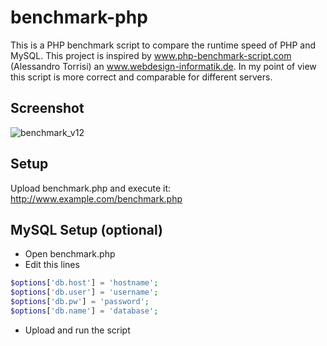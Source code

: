 # benchmark-php

This is a PHP benchmark script to compare the runtime speed of PHP and MySQL. 
This project is inspired by www.php-benchmark-script.com (Alessandro Torrisi) 
an www.webdesign-informatik.de. In my point of view this script is more 
correct and comparable for different servers.

## Screenshot

![benchmark_v12](https://user-images.githubusercontent.com/781074/36862772-286568de-1d88-11e8-98c5-6340f8ea3415.jpg)

## Setup

Upload benchmark.php and execute it:<br>
http://www.example.com/benchmark.php


## MySQL Setup (optional)

* Open benchmark.php
* Edit this lines

```php
$options['db.host'] = 'hostname';
$options['db.user'] = 'username';
$options['db.pw'] = 'password';
$options['db.name'] = 'database';
```

* Upload and run the script
